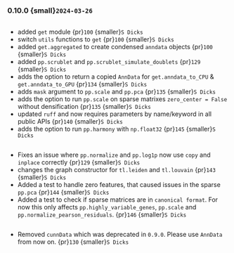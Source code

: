 ### 0.10.0 {small}`2024-03-26`

```{rubric} Features
```

* added `get` module {pr}`100` {smaller}`S Dicks`
* switch `utils` functions to `get` {pr}`100` {smaller}`S Dicks`
* added `get.aggregated` to create condensed `anndata` objects {pr}`100` {smaller}`S Dicks`
* added `pp.scrublet` and `pp.scrublet_simulate_doublets` {pr}`129` {smaller}`S Dicks`
* adds the option to return a copied `AnnData` for `get.anndata_to_CPU` & `get.anndata_to_GPU` {pr}`134` {smaller}`S Dicks`
* adds `mask` argument to `pp.scale` and `pp.pca` {pr}`135` {smaller}`S Dicks`
* adds the option to run `pp.scale` on sparse matrixes `zero_center = False` without densification {pr}`135` {smaller}`S Dicks`
* updated `ruff` and now requires parameters by name/keyword in all public APIs {pr}`140` {smaller}`S Dicks`
* adds the option to run `pp.harmony` with `np.float32` {pr}`145` {smaller}`S Dicks`

```{rubric} Bug fixes
```
* Fixes an issue where `pp.normalize` and `pp.log1p` now use `copy` and `inplace` correctly {pr}`129` {smaller}`S Dicks`
* changes the graph constructor for `tl.leiden` and `tl.louvain` {pr}`143` {smaller}`S Dicks`
* Added a test to handle zero features, that caused issues in the sparse `pp.pca` {pr}`144` {smaller}`S Dicks`
* Added a test to check if sparse matrices are in `canonical format`. For now this only affects `pp.highly_variable_genes`, `pp.scale` and `pp.normalize_pearson_residuals`. {pr}`146` {smaller}`S Dicks`

```{rubric} Removals
```
* Removed `cunnData` which was deprecated in `0.9.0`. Please use `AnnData` from now on. {pr}`130` {smaller}`S Dicks`
